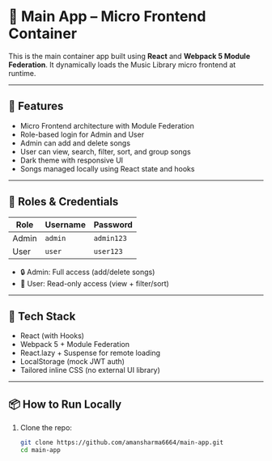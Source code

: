 # 🧩 Main App – Micro Frontend Container

This is the main container app built using **React** and **Webpack 5 Module Federation**. It dynamically loads the Music Library micro frontend at runtime.

---

## 🚀 Features

- Micro Frontend architecture with Module Federation
- Role-based login for Admin and User
- Admin can add and delete songs
- User can view, search, filter, sort, and group songs
- Dark theme with responsive UI
- Songs managed locally using React state and hooks

---

## 👤 Roles & Credentials

| Role   | Username | Password   |
|--------|----------|------------|
| Admin  | `admin`  | `admin123` |
| User   | `user`   | `user123`  |

- 🔒 Admin: Full access (add/delete songs)
- 👀 User: Read-only access (view + filter/sort)

---

## 🧰 Tech Stack

- React (with Hooks)
- Webpack 5 + Module Federation
- React.lazy + Suspense for remote loading
- LocalStorage (mock JWT auth)
- Tailored inline CSS (no external UI library) 

---

## 📦 How to Run Locally

1. Clone the repo:
   ```bash
   git clone https://github.com/amansharma6664/main-app.git
   cd main-app
